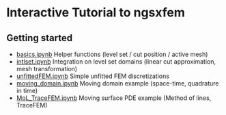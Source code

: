 Interactive Tutorial to ngsxfem
====
Getting started
----
* [basics.ipynb](basics.ipynb) Helper functions (level set / cut position / active mesh)
* [intlset.ipynb](intlset.ipynb) Integration on level set domains (linear cut approximation, mesh transformation)
* [unfittedFEM.ipynb](unfittedFEM.ipynb) Simple unfitted FEM discretizations
* [moving_domain.ipynb](moving_domain.ipynb) Moving domain example (space-time, quadrature in time)
* [MoL_TraceFEM.ipynb](MoL_TraceFEM.ipynb) Moving surface PDE example (Method of lines, TraceFEM)
